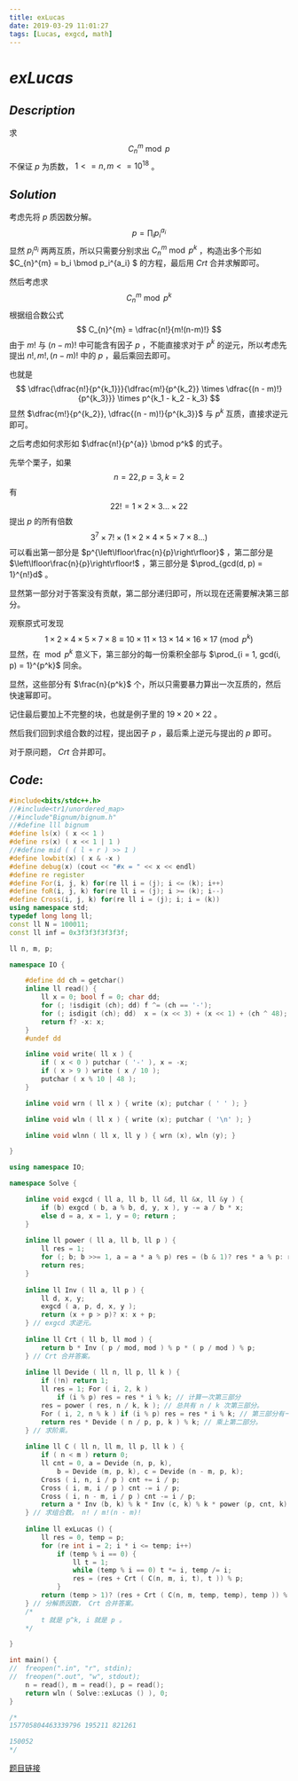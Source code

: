 ```yaml
---
title: exLucas
date: 2019-03-29 11:01:27
tags: [Lucas, exgcd, math]
---
```


# $exLucas$ 

## $Description$

求 
$$
C_n^m \bmod p
$$
不保证 $p$ 为质数， $1<=n, m <= 10^{18}$  。

## $Solution$

考虑先将 $p$ 质因数分解。
$$
p = \prod_{i}p_i^{a_i}
$$
显然 $p_i^{a_i}$ 两两互质，所以只需要分别求出 $C_{n}^{m} \bmod p^k$ ，构造出多个形如 $C_{n}^{m} = b_i \bmod p_i^{a_i} $ 的方程，最后用 $Crt$ 合并求解即可。

然后考虑求
$$
C_{n}^{m} \bmod p^k
$$
根据组合数公式
$$
C_{n}^{m} = \dfrac{n!}{m!(n-m)!}
$$
由于 $m!$ 与 $(n - m)!$ 中可能含有因子 $p$ ，不能直接求对于 $p^k$ 的逆元，所以考虑先提出 $n!, m!, (n - m)!$ 中的 $p$ ，最后乘回去即可。

也就是
$$
\dfrac{\dfrac{n!}{p^{k_1}}}{\dfrac{m!}{p^{k_2}} \times \dfrac{(n - m)!}{p^{k_3}}} \times p^{k_1 - k_2 - k_3}
$$
显然 $\dfrac{m!}{p^{k_2}}, \dfrac{(n - m)!}{p^{k_3}}$ 与 $p^k$ 互质，直接求逆元即可。

之后考虑如何求形如 $\dfrac{n!}{p^{a}} \bmod p^k$ 的式子。

先举个栗子，如果
$$
n = 22, p = 3, k = 2
$$
有
$$
22! = 1 \times 2 \times 3 \ldots \times 22
$$
提出 $p$ 的所有倍数
$$
3^7 \times 7! \times (1 \times 2 \times 4 \times 5 \times 7 \times 8 \ldots)
$$
可以看出第一部分是 $p^{\left\lfloor\frac{n}{p}\right\rfloor}$ ，第二部分是 $\left\lfloor\frac{n}{p}\right\rfloor!$ ，第三部分是 $\prod_{gcd(d, p) = 1}^{n!}d$ 。

显然第一部分对于答案没有贡献，第二部分递归即可，所以现在还需要解决第三部分。

观察原式可发现
$$
1 \times 2 \times 4 \times 5 \times 7 \times 8 \equiv 10 \times 11 \times 13 \times 14 \times 16 \times 17 \pmod {p^k}
$$
显然，在 $\bmod {p^k}$ 意义下，第三部分的每一份乘积全部与 $\prod_{i = 1, gcd(i, p) = 1}^{p^k}$ 同余。

显然，这些部分有 $\frac{n}{p^k}$ 个，所以只需要暴力算出一次互质的，然后快速幂即可。

记住最后要加上不完整的块，也就是例子里的 $19 \times 20 \times 22$ 。

然后我们回到求组合数的过程，提出因子 $p$ ，最后乘上逆元与提出的 $p$ 即可。

对于原问题， $Crt$ 合并即可。

## $Code:$

```cpp
#include<bits/stdc++.h>
//#include<tr1/unordered_map>
//#include"Bignum/bignum.h"
//#define lll bignum
#define ls(x) ( x << 1 )
#define rs(x) ( x << 1 | 1 )
//#define mid ( ( l + r ) >> 1 )
#define lowbit(x) ( x & -x )
#define debug(x) (cout << "#x = " << x << endl)
#define re register
#define For(i, j, k) for(re ll i = (j); i <= (k); i++)
#define foR(i, j, k) for(re ll i = (j); i >= (k); i--)
#define Cross(i, j, k) for(re ll i = (j); i; i = (k))
using namespace std;
typedef long long ll;
const ll N = 100011;
const ll inf = 0x3f3f3f3f3f3f;

ll n, m, p;

namespace IO {

	#define dd ch = getchar()
	inline ll read() {
		ll x = 0; bool f = 0; char dd;
		for (; !isdigit (ch); dd) f ^= (ch == '-');
		for (; isdigit (ch); dd)  x = (x << 3) + (x << 1) + (ch ^ 48);
		return f? -x: x;
	}
	#undef dd

	inline void write( ll x ) {
		if ( x < 0 ) putchar ( '-' ), x = -x;
		if ( x > 9 ) write ( x / 10 );
		putchar ( x % 10 | 48 );
	}

	inline void wrn ( ll x ) { write (x); putchar ( ' ' ); }

	inline void wln ( ll x ) { write (x); putchar ( '\n' ); }

	inline void wlnn ( ll x, ll y ) { wrn (x), wln (y); }

}

using namespace IO;

namespace Solve {

	inline void exgcd ( ll a, ll b, ll &d, ll &x, ll &y ) {
		if (b) exgcd ( b, a % b, d, y, x ), y -= a / b * x;
		else d = a, x = 1, y = 0; return ;
	}
	
	inline ll power ( ll a, ll b, ll p ) {
		ll res = 1;
		for (; b; b >>= 1, a = a * a % p) res = (b & 1)? res * a % p: res;
		return res;
	}
	
	inline ll Inv ( ll a, ll p ) {
		ll d, x, y;
		exgcd ( a, p, d, x, y );
		return (x + p > p)? x: x + p;
	} // exgcd 求逆元。 
	
	inline ll Crt ( ll b, ll mod ) {
		return b * Inv ( p / mod, mod ) % p * ( p / mod ) % p;
	} // Crt 合并答案。 
	
	inline ll Devide ( ll n, ll p, ll k ) {
		if (!n) return 1;
		ll res = 1; For ( i, 2, k ) 
			if (i % p) res = res * i % k; // 计算一次第三部分 
		res = power ( res, n / k, k ); // 总共有 n / k 次第三部分。 
		For ( i, 2, n % k ) if (i % p) res = res * i % k; // 第三部分有一点没被乘进去。 
		return res * Devide ( n / p, p, k ) % k; // 乘上第二部分。 
	} // 求阶乘。 
	
	inline ll C ( ll n, ll m, ll p, ll k ) {
		if ( n < m ) return 0;
		ll cnt = 0, a = Devide (n, p, k), 
			b = Devide (m, p, k), c = Devide (n - m, p, k);
		Cross ( i, n, i / p ) cnt += i / p;
		Cross ( i, m, i / p ) cnt -= i / p;
		Cross ( i, n - m, i / p ) cnt -= i / p;
		return a * Inv (b, k) % k * Inv (c, k) % k * power (p, cnt, k) % k;
	} // 求组合数。 n! / m!(n - m)!
	
	inline ll exLucas () {
		ll res = 0, temp = p;
		for (re int i = 2; i * i <= temp; i++) 
			if (temp % i == 0) {
				ll t = 1;
				while (temp % i == 0) t *= i, temp /= i;
				res = (res + Crt ( C(n, m, i, t), t )) % p;
			}
		return (temp > 1)? (res + Crt ( C(n, m, temp, temp), temp )) % p: res;
	} // 分解质因数， Crt 合并答案。
	/*
		t 就是 p^k, i 就是 p 。 
	*/ 

}

int main() {
//	freopen(".in", "r", stdin);
//	freopen(".out", "w", stdout);
	n = read(), m = read(), p = read();
	return wln ( Solve::exLucas () ), 0;
}

/*
157705804463339796 195211 821261

150052
*/

```

[题目链接](<https://www.luogu.org/problemnew/show/P4720>)

